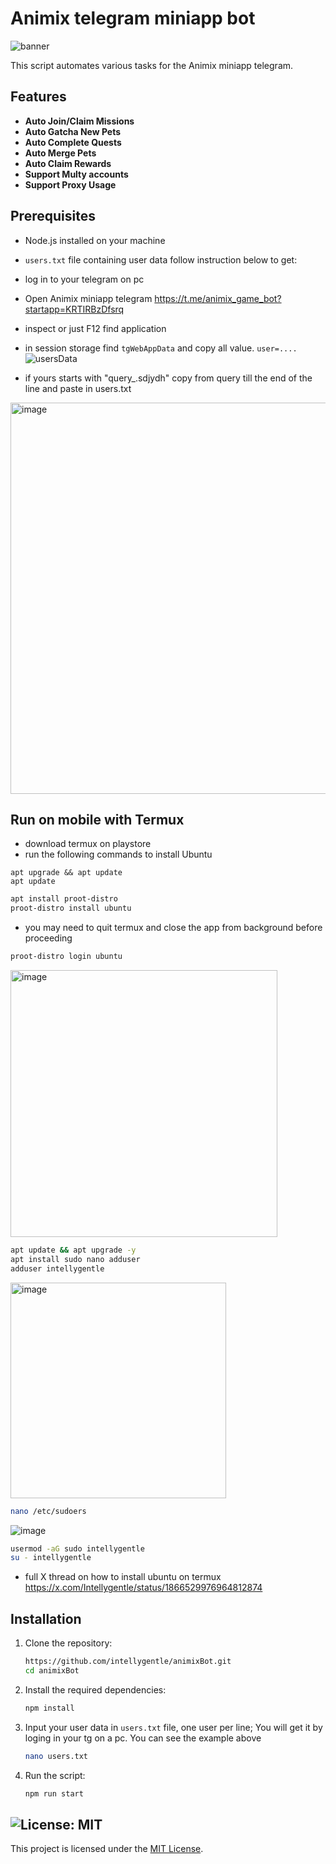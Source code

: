 # Animix telegram miniapp bot
![banner](img/image.png)

This script automates various tasks for the Animix miniapp telegram.

## Features

- **Auto Join/Claim Missions**
- **Auto Gatcha New Pets**
- **Auto Complete Quests**
- **Auto Merge Pets**
- **Auto Claim Rewards**
- **Support Multy accounts**
- **Support Proxy Usage**

## Prerequisites

- Node.js installed on your machine
- `users.txt` file containing user data follow instruction below to get:
- log in to your telegram on pc
- Open Animix miniapp telegram https://t.me/animix_game_bot?startapp=KRTIRBzDfsrq
- inspect or just F12 find application
- in session storage find `tgWebAppData` and copy all value. `user=....`
![usersData](img/image-1.png)

- if yours starts with "query_.sdjydh" copy from query till the end of the line and paste in users.txt
<img width="626" alt="image" src="https://github.com/user-attachments/assets/35fc5621-2361-4c26-894a-adfd515c4127" />


## Run on mobile with Termux
- download termux on playstore
- run the following commands to install Ubuntu

```shell
apt upgrade && apt update
apt update
```


```sh
apt install proot-distro
proot-distro install ubuntu
```
- you may need to quit termux and close the app from background before proceeding

```sh
proot-distro login ubuntu
```

<img width="427" alt="image" src="https://github.com/user-attachments/assets/91133f5f-07d1-4518-90ce-aa71cf19d5ec" />

```sh
apt update && apt upgrade -y 
apt install sudo nano adduser
adduser intellygentle
```

<img width="345" alt="image" src="https://github.com/user-attachments/assets/de4c5cab-6b68-42e1-8503-1c12c6c49752" />

```sh
nano /etc/sudoers
```
![image](https://github.com/user-attachments/assets/b1a46e5c-fdd7-45d0-8379-8f2ac0bfdd3f)

```sh
usermod -aG sudo intellygentle
su - intellygentle
```

- full X thread on how to install ubuntu on termux
https://x.com/Intellygentle/status/1866529976964812874

## Installation

1. Clone the repository:
    ```sh
    https://github.com/intellygentle/animixBot.git
    cd animixBot
    ```

2. Install the required dependencies:
    ```sh
    npm install
    ```
3. Input your user data in `users.txt` file, one user per line; You will get it by loging in your tg on a pc. You can see the example above 
    ```sh
    nano users.txt
    ```


4. Run the script:
    ```sh
    npm run start
    ```

## ![License: MIT](https://img.shields.io/badge/License-MIT-yellow.svg)

This project is licensed under the [MIT License](LICENSE).
